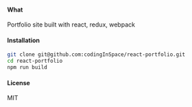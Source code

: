 #### What
Portfolio site built with react, redux, webpack

#### Installation
```bash
git clone git@github.com:codingInSpace/react-portfolio.git
cd react-portfolio
npm run build
```

#### License
MIT
